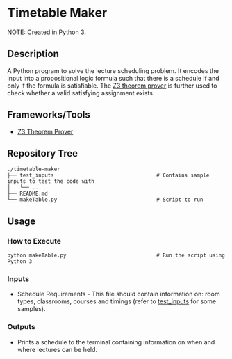 # Timetable Maker

NOTE: Created in Python 3.

## Description

A Python program to solve the lecture scheduling problem. It encodes the input into a propositional logic formula such that there is a schedule if and only if the formula is satisfiable. The [Z3 theorem prover](https://github.com/Z3Prover/z3.git) is further used to check whether a valid satisfying assignment exists.

## Frameworks/Tools
- [Z3 Theorem Prover](https://github.com/Z3Prover/z3.git)

## Repository Tree
```
./timetable-maker
├── test_inputs                                 # Contains sample inputs to test the code with
│   └── ...
├── README.md
└── makeTable.py                                # Script to run
```

## Usage

### How to Execute
```
python makeTable.py                             # Run the script using Python 3
```

### Inputs
- Schedule Requirements - This file should contain information on: room types, classrooms, courses and timings (refer to [test_inputs](/test_inputs) for some samples).

### Outputs

- Prints a schedule to the terminal containing information on when and where lectures can be held.
